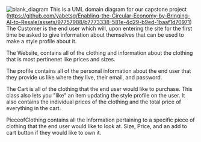 ![blank_diagram](https://github.com/yabetsg/Enabling-the-Circular-Economy-by-Bringing-AI-to-Resale/assets/112116586/c2966992-b643-46ec-9beb-cee5c9b94c6e)
This is a UML domain diagram for our capstone project
(https://github.com/yabetsg/Enabling-the-Circular-Economy-by-Bringing-AI-to-Resale/assets/97757988/b7773338-581e-4d29-b9ed-1baaf1d70971)
The Customer is the end user which will, upon entering the site for the first time be asked to give information about themselves that can be used to make a style profile about it.

The Website, contains all of the clothing and information about the clothing that is most pertinenet like prices and sizes.

The profile contains all of the personal information about the end user that they provide us like where they live, their email, and password.

The Cart is all of the clothing that the end user would like to purchase. This class also lets you "like" an item updating the style profile on the user.
It also contains the individual prices of the clothing and the total price of everything in the cart.

PieceofClothing contains all the information pertaining to a specific piece of clothing that the end user would like to look at. Size, Price, and an add to cart button if they would like to own it.
